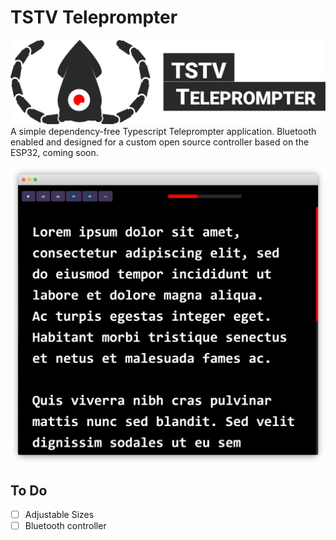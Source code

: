 # **TSTV Teleprompter**
![TSTV Teleprompter](./.github/img/logo.svg)
A simple dependency-free Typescript Teleprompter application. Bluetooth enabled and designed for a custom open source controller based on the ESP32, coming soon.

![TSTV Teleprompter preview image](./.github/img/frame_generic_light.png)

## To Do
- [ ] Adjustable Sizes
- [ ] Bluetooth controller